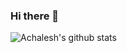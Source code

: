 ### Hi there 👋

<!--
**achalesh27022003/achalesh27022003** is a ✨ _special_ ✨ repository because its `README.md` (this file) appears on your GitHub profile.

Here are some ideas to get you started:

- 🔭 I’m currently working on ...
- 🌱 I’m currently learning ...
- 👯 I’m looking to collaborate on ...
- 🤔 I’m looking for help with ...
- 💬 Ask me about ...
- 📫 How to reach me: ...
- 😄 Pronouns: ...
- ⚡ Fun fact: ...
-->

![Achalesh's github stats](https://github-readme-stats.vercel.app/api?username=achalesh27022003&theme=algolia&show_icons=true)
